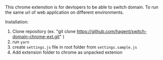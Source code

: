 This chrome extenstion is for devlopers to be able to switch domain. To run the same url of web application on different environments.

Installation:

1. Clone repository (ex. "git clone https://github.com/hagent/switch-domain-chrome-ext.git" )
2. run `yarn`
3. create `settings.js` file in root folder from `settings.sample.js`
4. Add extension folder to chrome as unpacked extenion
